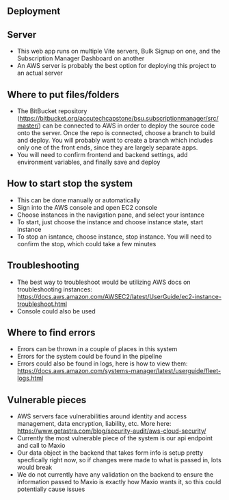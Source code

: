 ## Deployment

## Server

- This web app runs on multiple Vite servers, Bulk Signup on one, and the Subscription Manager Dashboard on another
- An AWS server is probably the best option for deploying this project to an actual server

## Where to put files/folders

- The BitBucket repository (https://bitbucket.org/accutechcapstone/bsu.subscriptionmanager/src/master/) can be connected to AWS in order to deploy the source code onto the server. Once the repo is connected, choose a branch to build and deploy. You will probably want to create a branch which includes only one of the front ends, since they are largely separate apps.
- You will need to confirm frontend and backend settings, add environment variables, and finally save and deploy

## How to start stop the system

- This can be done manually or automatically
- Sign into the AWS console and open EC2 console
- Choose instances in the navigation pane, and select your isntance
- To start, just choose the instance and choose instance state, start instance
- To stop an isntance, choose instance, stop instance. You will need to confirm the stop, which could take a few minutes

## Troubleshooting

- The best way to troubleshoot would be utilizing AWS docs on troubleshooting instances:
  https://docs.aws.amazon.com/AWSEC2/latest/UserGuide/ec2-instance-troubleshoot.html
- Console could also be used

## Where to find errors

- Errors can be thrown in a couple of places in this system
- Errors for the system could be found in the pipeline
- Errors could also be found in logs, here is how to view them:
  https://docs.aws.amazon.com/systems-manager/latest/userguide/fleet-logs.html

## Vulnerable pieces

- AWS servers face vulnerabilities around identity and access management, data encryption, liability, etc. More here:
  https://www.getastra.com/blog/security-audit/aws-cloud-security/
- Currently the most vulnerable piece of the system is our api endpoint and call to Maxio
- Our data object in the backend that takes form info is setup pretty specfically right now, so if changes were made to what is passed in, lots would break
- We do not currently have any validation on the backend to ensure the information passed to Maxio is exactly how Maxio wants it, so this could potentially cause issues
